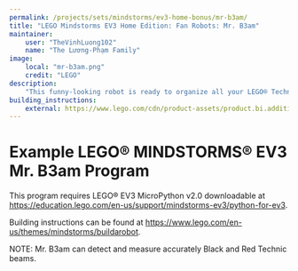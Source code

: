 ```yaml
---
permalink: /projects/sets/mindstorms/ev3-home-bonus/mr-b3am/
title: "LEGO Mindstorms EV3 Home Edition: Fan Robots: Mr. B3am"
maintainer:
    user: "TheVinhLuong102"
    name: "The Lương-Phạm Family"
image:
    local: "mr-b3am.png"
    credit: "LEGO"
description:
    "This funny-looking robot is ready to organize all your LEGO® Technic beams. Simply insert the beams into the machine, and MR B3AM will detect their color and size."
building_instructions:
    external: https://www.lego.com/cdn/product-assets/product.bi.additional.extra.pdf/31313_X_MR%20B3AM.pdf
---
```



# Example LEGO® MINDSTORMS® EV3 Mr. B3am Program

This program requires LEGO® EV3 MicroPython v2.0 downloadable at https://education.lego.com/en-us/support/mindstorms-ev3/python-for-ev3.

Building instructions can be found at https://www.lego.com/en-us/themes/mindstorms/buildarobot.

NOTE: Mr. B3am can detect and measure accurately Black and Red Technic beams.
